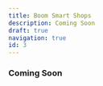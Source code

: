 ```yaml
---
title: Boom Smart Shops
description: Coming Soon
draft: true
navigation: true
id: 3
---
```


### Coming Soon
